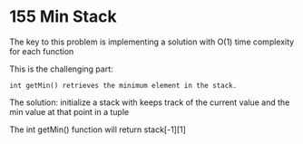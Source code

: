 # 155 Min Stack

The key to this problem is implementing a solution with O(1) time complexity for each function 

This is the challenging part: 
```
int getMin() retrieves the minimum element in the stack.
```

The solution: initialize a stack with keeps track of the current value and the min value at that point in a tuple 

The int getMin() function will return stack[-1][1]